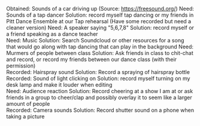Obtained: Sounds of a car driving up (Source: https://freesound.org/)
Need: Sounds of a tap dancer Solution: record myself tap dancing or my friends in Pitt Dance Ensemble at our Tap rehearsal (Have some recorded but need a cleaner version) 
Need: A speaker saying "5,6,7,8" Solution: record myself or a friend speaking as a dance teacher  
Need: Music Solution: Search Soundcloud or other resources for a song that would go along with tap dancing that can play in the background 
Need: Murmers of people between class Solution: Ask friends in class to chit-chat and record, or record my friends between our dance class (with their permission)  
Recorded: Hairspray sound Solution: Record a spraying of hairspray bottle  
Recorded: Sound of light clicking on Solution: record myself turning on my desk lamp and make it louder when editing  
Need: Audience reaction Solution: Record cheering at a show I am at or ask friends in a group to cheer/clap and possibly overlay it to seem like a larger amount of people  
Recorded: Camera sounds Solution: Record shutter sound on a phone when taking a picture  
